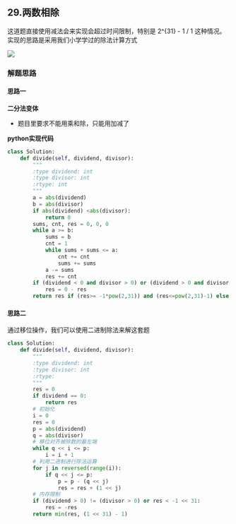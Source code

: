 ## 29.两数相除

这道题直接使用减法会来实现会超过时间限制，特别是 2^{31} - 1 / 1 这种情况。实现的思路是采用我们小学学过的除法计算方式

![](https://upload-images.jianshu.io/upload_images/1369466-da3b869008d2ebd8.png?imageMogr2/auto-orient/strip%7CimageView2/2/w/403/format/webp)

### 解题思路
#### 思路一
**二分法变体**
- 题目里要求不能用乘和除，只能用加减了


**python实现代码**
```python
class Solution:
    def divide(self, dividend, divisor):
        """
        :type dividend: int
        :type divisor: int
        :rtype: int
        """
        a = abs(dividend)
        b = abs(divisor)
        if abs(dividend) <abs(divisor):
            return 0
        sums, cnt, res = 0, 0, 0
        while a >= b:
            sums = b
            cnt = 1
            while sums + sums <= a:
                cnt += cnt 
                sums += sums
            a -= sums
            res += cnt
        if (dividend < 0 and divisor > 0) or (dividend > 0 and divisor < 0):
            res = 0 - res
        return res if (res>= -1*pow(2,31)) and (res<=pow(2,31)-1) else pow(2,31)-1

```

#### 思路二

通过移位操作，我们可以使用二进制除法来解这套题

```python
class Solution:
    def divide(self, dividend, divisor):
        """
        :type dividend: int
        :type divisor: int
        :rtype:
        """
        res = 0
        if dividend == 0:
            return res
        # 初始化
        i = 0
        res = 0
        p = abs(dividend)
        q = abs(divisor)
        # 移位对齐被除数的最左端
        while q << i <= p:
            i = i + 1
        # 利用二进制进行除法运算
        for j in reversed(range(i)):
            if q << j <= p:
                p = p - (q << j)
                res = res + (1 << j)
        # 内存限制
        if (dividend > 0) != (divisor > 0) or res < -1 << 31:
            res = -res
        return min(res, (1 << 31) - 1)
```
